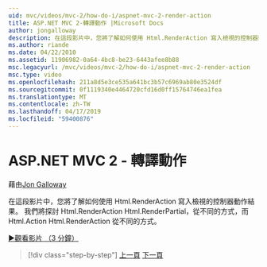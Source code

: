 ```yaml
---
uid: mvc/videos/mvc-2/how-do-i/aspnet-mvc-2-render-action
title: ASP.NET MVC 2-轉譯動作 |Microsoft Docs
author: jongalloway
description: 在這段影片中，您將了解如何使用 Html.RenderAction 寫入檢視的控制器動作結果。 我們將探討如何 Html.RenderAction 不同 fr...
ms.author: riande
ms.date: 04/22/2010
ms.assetid: 11906982-0a64-4bc8-be23-6443afee8b88
msc.legacyurl: /mvc/videos/mvc-2/how-do-i/aspnet-mvc-2-render-action
msc.type: video
ms.openlocfilehash: 211a8d5e3ce535a641bc3b57c6969ab80e3524df
ms.sourcegitcommit: 0f1119340e4464720cfd16d0ff15764746ea1fea
ms.translationtype: MT
ms.contentlocale: zh-TW
ms.lasthandoff: 04/17/2019
ms.locfileid: "59400876"
---
```

# <a name="aspnet-mvc-2---render-action"></a>ASP.NET MVC 2 - 轉譯動作

藉由[Jon Galloway](https://github.com/jongalloway)

在這段影片中，您將了解如何使用 Html.RenderAction 寫入檢視的控制器動作結果。 我們將探討 Html.RenderAction Html.RenderPartial，從不同的方式，而 Html.Action Html.RenderAction 從不同的方式。

[&#9654;觀看影片 （3 分鐘）](https://channel9.msdn.com/Blogs/ASP-NET-Site-Videos/aspnet-mvc-2-render-action)

> [!div class="step-by-step"]
> [上一頁](aspnet-mvc-2-areas.md)
> [下一頁](5-minute-introduction-to-aspnet-mvc.md)
